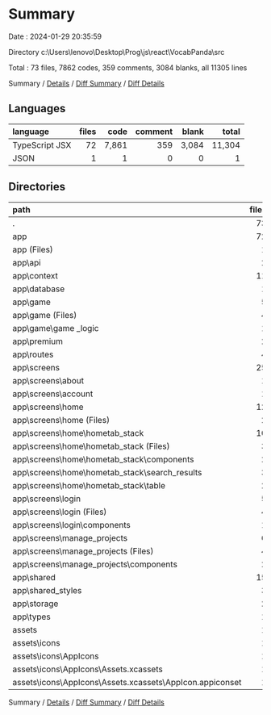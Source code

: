 # Summary

Date : 2024-01-29 20:35:59

Directory c:\\Users\\lenovo\\Desktop\\Prog\\js\\react\\VocabPanda\\src

Total : 73 files,  7862 codes, 359 comments, 3084 blanks, all 11305 lines

Summary / [Details](details.md) / [Diff Summary](diff.md) / [Diff Details](diff-details.md)

## Languages
| language | files | code | comment | blank | total |
| :--- | ---: | ---: | ---: | ---: | ---: |
| TypeScript JSX | 72 | 7,861 | 359 | 3,084 | 11,304 |
| JSON | 1 | 1 | 0 | 0 | 1 |

## Directories
| path | files | code | comment | blank | total |
| :--- | ---: | ---: | ---: | ---: | ---: |
| . | 73 | 7,862 | 359 | 3,084 | 11,305 |
| app | 72 | 7,861 | 359 | 3,084 | 11,304 |
| app (Files) | 1 | 199 | 38 | 143 | 380 |
| app\\api | 2 | 65 | 3 | 24 | 92 |
| app\\context | 11 | 73 | 12 | 52 | 137 |
| app\\database | 1 | 264 | 1 | 111 | 376 |
| app\\game | 5 | 1,192 | 86 | 505 | 1,783 |
| app\\game (Files) | 4 | 1,020 | 57 | 382 | 1,459 |
| app\\game\\game _logic | 1 | 172 | 29 | 123 | 324 |
| app\\premium | 2 | 163 | 5 | 47 | 215 |
| app\\routes | 4 | 229 | 6 | 88 | 323 |
| app\\screens | 25 | 3,755 | 140 | 1,305 | 5,200 |
| app\\screens\\about | 1 | 44 | 1 | 25 | 70 |
| app\\screens\\account | 1 | 377 | 19 | 113 | 509 |
| app\\screens\\home | 12 | 1,625 | 59 | 601 | 2,285 |
| app\\screens\\home (Files) | 2 | 571 | 25 | 256 | 852 |
| app\\screens\\home\\hometab_stack | 10 | 1,054 | 34 | 345 | 1,433 |
| app\\screens\\home\\hometab_stack (Files) | 3 | 216 | 8 | 84 | 308 |
| app\\screens\\home\\hometab_stack\\components | 2 | 83 | 2 | 31 | 116 |
| app\\screens\\home\\hometab_stack\\search_results | 3 | 527 | 17 | 143 | 687 |
| app\\screens\\home\\hometab_stack\\table | 2 | 228 | 7 | 87 | 322 |
| app\\screens\\login | 5 | 535 | 13 | 176 | 724 |
| app\\screens\\login (Files) | 4 | 472 | 12 | 151 | 635 |
| app\\screens\\login\\components | 1 | 63 | 1 | 25 | 89 |
| app\\screens\\manage_projects | 6 | 1,174 | 48 | 390 | 1,612 |
| app\\screens\\manage_projects (Files) | 4 | 943 | 35 | 325 | 1,303 |
| app\\screens\\manage_projects\\components | 2 | 231 | 13 | 65 | 309 |
| app\\shared | 15 | 1,016 | 28 | 379 | 1,423 |
| app\\shared_styles | 3 | 237 | 3 | 54 | 294 |
| app\\storage | 2 | 506 | 36 | 329 | 871 |
| app\\types | 1 | 162 | 1 | 47 | 210 |
| assets | 1 | 1 | 0 | 0 | 1 |
| assets\\icons | 1 | 1 | 0 | 0 | 1 |
| assets\\icons\\AppIcons | 1 | 1 | 0 | 0 | 1 |
| assets\\icons\\AppIcons\\Assets.xcassets | 1 | 1 | 0 | 0 | 1 |
| assets\\icons\\AppIcons\\Assets.xcassets\\AppIcon.appiconset | 1 | 1 | 0 | 0 | 1 |

Summary / [Details](details.md) / [Diff Summary](diff.md) / [Diff Details](diff-details.md)